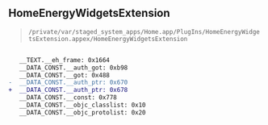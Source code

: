 ## HomeEnergyWidgetsExtension

> `/private/var/staged_system_apps/Home.app/PlugIns/HomeEnergyWidgetsExtension.appex/HomeEnergyWidgetsExtension`

```diff

   __TEXT.__eh_frame: 0x1664
   __DATA_CONST.__auth_got: 0xb98
   __DATA_CONST.__got: 0x488
-  __DATA_CONST.__auth_ptr: 0x670
+  __DATA_CONST.__auth_ptr: 0x678
   __DATA_CONST.__const: 0x778
   __DATA_CONST.__objc_classlist: 0x10
   __DATA_CONST.__objc_protolist: 0x20

```

